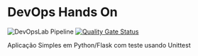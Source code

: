 # DevOps Hands On
![DevOpsLab Pipeline](https://github.com/MacmillerMartins/devopslab/actions/workflows/pipeline.yml/badge.svg)
[![Quality Gate Status](https://sonarcloud.io/api/project_badges/measure?project=MacmillerMartins_devopslab&metric=alert_status)](https://sonarcloud.io/summary/new_code?id=MacmillerMartins_devopslab)

Aplicação Simples em Python/Flask com teste usando Unittest